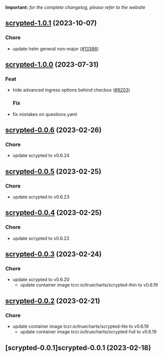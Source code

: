 **Important:**
*for the complete changelog, please refer to the website*




## [scrypted-1.0.1](https://github.com/truecharts/charts/compare/scrypted-1.0.0...scrypted-1.0.1) (2023-10-07)

### Chore

- update helm general non-major ([#13386](https://github.com/truecharts/charts/issues/13386))
  
  





## [scrypted-1.0.0](https://github.com/truecharts/charts/compare/scrypted-0.0.6...scrypted-1.0.0) (2023-07-31)

### Feat

- hide advanced ingress options behind checbox ([#9203](https://github.com/truecharts/charts/issues/9203))
  
  ### Fix

- fix mistakes on questions.yaml
  
  


## [scrypted-0.0.6](https://github.com/truecharts/charts/compare/scrypted-0.0.5...scrypted-0.0.6) (2023-02-26)

### Chore

- update scrypted to v0.6.24
  
  


## [scrypted-0.0.5](https://github.com/truecharts/charts/compare/scrypted-0.0.4...scrypted-0.0.5) (2023-02-25)

### Chore

- update scrypted to v0.6.23
  
  


## [scrypted-0.0.4](https://github.com/truecharts/charts/compare/scrypted-0.0.3...scrypted-0.0.4) (2023-02-25)

### Chore

- update scrypted to v0.6.22
  
  


## [scrypted-0.0.3](https://github.com/truecharts/charts/compare/scrypted-0.0.2...scrypted-0.0.3) (2023-02-24)

### Chore

- update scrypted to v0.6.20
  - update container image tccr.io/truecharts/scrypted-thin to v0.6.19
  
  


## [scrypted-0.0.2](https://github.com/truecharts/charts/compare/scrypted-0.0.1...scrypted-0.0.2) (2023-02-21)

### Chore

- update container image tccr.io/truecharts/scrypted-lite to v0.6.19
  - update container image tccr.io/truecharts/scrypted-full to v0.6.19
  
  


## [scrypted-0.0.1]scrypted-0.0.1 (2023-02-18)

